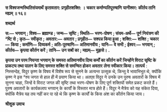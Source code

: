 **स विश्वजन्मस्थितिसंयमार्थे** **कृतावतार: प्रगृहीतशक्ति: ।** **चकार कर्माण्यतिपूरुषाणि** **यानीश्वर: कीर्तय तानि मह्यम् ॥ १६॥** 

**शब्दार्थ** 

**स:—** **भगवान्** **; विश्व—** **ब्रह्माण्ड** **; जन्म—** **सृष्टि** **; स्थिति—** **भरण-पोषण** **; संयम-अर्थे—** **पूर्ण नियंत्रण की ²ष्टि से** **; कृत—** **स्वीकृत** **;** **अवतार:—** **अवतार** **; प्रगृहीत—** **सश्पन्न किया हुआ** **; शक्ति:—** **शक्ति** **; चकार—** **किया** **; कर्माणि—** **दिव्यकर्म** **; अति-पूरुषाणि—** **अतिमानवीय** **; यानि—** **वे सभी** **; ईश्वर:—** **भगवान्** **; कीर्तय—** **कृपया कीर्तन करें** **; तानि—** **उन सबों का** **; मह्यम्—** **मुझसे।** **.** 

**कृपया उन परम नियन्ता भगवान् के समस्त अतिमानवीय दिव्य कर्मों का कीर्तन करें** **जिन्होंने विराट सृष्टि के प्राकट्य तथा पालन के लिए समस्त शक्ति से समन्वित होकर अवतार** **लेना स्वीकार किया।** **तात्पर्य** : निस्सन्देह, विदुर कृष्ण के विषय में विशेष रूप से सुनने के अत्यन्त उत्सुक थे, किन्तु वे भावाभिभूत थे, क्योंकि कृष्ण ने इस ²श्य जगत से हाल ही में प्रयाण किया था। अतएव विदुर ने उनके उन पुरुष अवतारों के विषय में सुनना चाहा, जिन्हें वे विराट जगत की सृष्टि तथा भरण-पोषण के लिए पूर्ण शक्तियों समेत प्रकट करते हैं। पुरुष अवतारों के कार्यकलाप भगवान् के कार्यों के विस्तार मात्र होते हैं। विदुर ने मैत्रेय को यह संकेत दिया, क्योंकि मैत्रेय यह तय नहीं कर पा रहे थे कि कृष्ण के कार्यों के किस अंश का कीर्तन किया जाय।  

**श्रीशुक उवाच** 